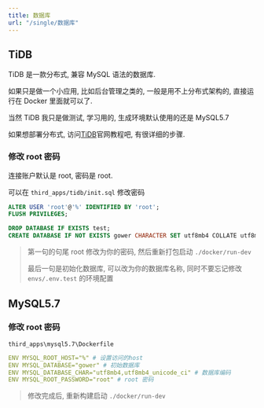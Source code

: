 ```yaml
---
title: 数据库
url: "/single/数据库"
---
```


## TiDB

TiDB 是一款分布式, 兼容 MySQL 语法的数据库.

如果只是做一个小应用, 比如后台管理之类的, 一般是用不上分布式架构的, 直接运行在 Docker 里面就可以了.

当然 TiDB 我只是做测试, 学习用的, 生成环境默认使用的还是 MySQL5.7

如果想部署分布式, 访问[TiDB](https://docs.pingcap.com/zh/tidb/stable)官网教程吧, 有很详细的步骤.

### 修改 root 密码

连接账户默认是 root, 密码是 root.

可以在 `third_apps/tidb/init.sql` 修改密码

```sql
ALTER USER 'root'@'%' IDENTIFIED BY 'root';
FLUSH PRIVILEGES;

DROP DATABASE IF EXISTS test;
CREATE DATABASE IF NOT EXISTS gower CHARACTER SET utf8mb4 COLLATE utf8mb4_unicode_ci;
```
> 第一句的句尾 root 修改为你的密码, 然后重新打包启动 `./docker/run-dev`
>
> 最后一句是初始化数据库, 可以改为你的数据库名称, 同时不要忘记修改 `envs/.env.test` 的环境配置


## MySQL5.7

### 修改 root 密码

`third_apps\mysql5.7\Dockerfile`

```yaml
ENV MYSQL_ROOT_HOST="%" # 设置访问的host
ENV MYSQL_DATABASE="gower" # 初始数据库
ENV MYSQL_DATABASE_CHAR="utf8mb4,utf8mb4_unicode_ci" # 数据库编码
ENV MYSQL_ROOT_PASSWORD="root" # root 密码
```

> 修改完成后, 重新构建启动 `./docker/run-dev`
